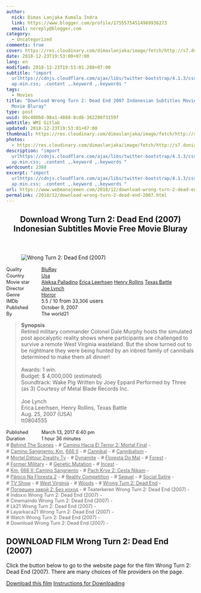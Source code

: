 ```yaml
---
author:
  nick: Dimas Lanjaka Kumala Indra
  link: https://www.blogger.com/profile/17555754514989936273
  email: noreply@blogger.com
category:
  - Uncategorized
comments: true
cover: https://res.cloudinary.com/dimaslanjaka/image/fetch/http://s7.dunia21.net/wp-content/uploads/2015/12/film-wrong-turn-2-dead-end-2007.jpg
date: 2018-12-23T19:53:00+07:00
lang: en
modified: 2018-12-23T19:53:01.208+07:00
subtitle: "import
  urlhttps://cdnjs.cloudflare.com/ajax/libs/twitter-bootstrap/4.1.3/css/bootstr\
  ap.min.css; .content ,.keyword ,.keywords "
tags:
  - Movies
title: "Download Wrong Turn 2: Dead End 2007 Indonesian Subtitles Movie Free
  Movie Bluray"
type: post
uuid: 0bc400b8-98a1-4888-8cd6-362286f3159f
webtitle: WMI Gitlab
updated: 2018-12-23T19:53:01+07:00
thumbnail: https://res.cloudinary.com/dimaslanjaka/image/fetch/http://s7.dunia21.net/wp-content/uploads/2015/12/film-wrong-turn-2-dead-end-2007.jpg
photos:
  - https://res.cloudinary.com/dimaslanjaka/image/fetch/http://s7.dunia21.net/wp-content/uploads/2015/12/film-wrong-turn-2-dead-end-2007.jpg
description: "import
  urlhttps://cdnjs.cloudflare.com/ajax/libs/twitter-bootstrap/4.1.3/css/bootstr\
  ap.min.css; .content ,.keyword ,.keywords "
wordcount: 2388
excerpt: "import
  urlhttps://cdnjs.cloudflare.com/ajax/libs/twitter-bootstrap/4.1.3/css/bootstr\
  ap.min.css; .content ,.keyword ,.keywords "
url: https://www.webmanajemen.com/2018/12/download-wrong-turn-2-dead-end-2007.html
permalink: /2018/12/download-wrong-turn-2-dead-end-2007.html
---
```


<div>  <style>  @import url("https://cdnjs.cloudflare.com/ajax/libs/twitter-bootstrap/4.1.3/css/bootstrap.min.css");  .content *,.keyword *,.keywords * { max-width:100%}  .keywords h3 { margin-right: 15px; color: #666 }   .keywords h3::before { content: "#"; }  .keywords h3::after { content: "-"; }  .content h3 { display: inline-block; }  .keywords h3 { display: block }  .content-wrapper {          position: relative      }      .content-wrapper::before {          background: -moz-linear-gradient(top, rgba(255, 255, 255, 0) 0, rgba(255, 255, 255, 1) 100%);          background: -webkit-linear-gradient(top, rgba(255, 255, 255, 0) 0, rgba(255, 255, 255, 1) 100%);          background: linear-gradient(to bottom, rgba(255, 255, 255, 0) 0, rgba(255, 255, 255, 1) 100%);          filter: progid: DXImageTransform.Microsoft.gradient(startColorstr='#00ffffff', endColorstr='#ffffff', GradientType=0);          bottom: 0;          left: 0;          position: absolute;          width: 100%;          color: #fff;          height: 50px;          /*content: '';*/          /*z-index: 3*/      }      .keywords h3 a {          color: #666      }      .content {          position: relative      }      .content h2,      .content h3 {          font-style: normal;          display: inline-block;          font-weight: 400;          margin: 0;          padding: 0;          font-size: 90%      }      .content-media,      .show-more {          font-size: 80%      }      .content h2 {          width: 90px      }      .content-poster {          margin-bottom: 10px      }  </style>  <article class="post"><header class="post-header"><h1 for="title"> <span class="notranslate"> Download Wrong Turn 2: Dead End (2007) Indonesian Subtitles Movie Free Movie Bluray</span> </h1></header><div class="content-wrapper" id="movie-detail"><div class="row toggle-more">  <div class="col-xs-2 content-poster"><figure><img src="https://res.cloudinary.com/dimaslanjaka/image/fetch/http://s7.dunia21.net/wp-content/uploads/2015/12/film-wrong-turn-2-dead-end-2007.jpg" alt="Wrong Turn 2: Dead End (2007)" title="Watch Wrong Turn 2: Dead End (2007) Indonesian Subtitles Streaming Movie Free Download Online" class="img-thumbnail"></figure></div>  <div class="col-xs-10 content">  <div>  <h2> <span class="notranslate"> Quality</span> </h2>  <h3> <span class="notranslate"> <a href="http://web-manajemen.blogspot.com/p/search.html?q=quality%20bluray" title="List of the latest and most complete films on BluRay quality">BluRay</a></span> </h3>  </div>  <div>  <h2> <span class="notranslate"> Country</span> </h2>  <h3> <span class="notranslate"> <a href="http://web-manajemen.blogspot.com/p/search.html?q=country%20usa" title="List of the latest and most complete films made in the USA">Usa</a></span> </h3>  </div>  <div>  <h2> <span class="notranslate"> Movie star</span> </h2>  <h3> <span class="notranslate"> <a href="http://web-manajemen.blogspot.com/p/search.html?q=artist%20aleksa%20palladino">Aleksa Palladino</a></span> </h3>  <h3> <span class="notranslate"> <a href="http://web-manajemen.blogspot.com/p/search.html?q=artist%20erica%20leerhsen">Erica Leerhsen</a></span> </h3>  <h3> <span class="notranslate"> <a href="http://web-manajemen.blogspot.com/p/search.html?q=artist%20henry%20rollins">Henry Rollins</a></span> </h3>  <h3> <span class="notranslate"> <a href="http://web-manajemen.blogspot.com/p/search.html?q=artist%20texas%20battle">Texas Battle</a></span> </h3>  </div>  <div>  <h2> <span class="notranslate"> Director</span> </h2>  <h3> <span class="notranslate"> <a href="http://web-manajemen.blogspot.com/p/search.html?q=director%20joe%20lynch">Joe Lynch</a></span> </h3>  </div>  <div>  <h2> <span class="notranslate"> Genre</span> </h2>  <h3> <span class="notranslate"> <a href="http://web-manajemen.blogspot.com/p/search.html?q=genre%20horror" title="List of the latest and most complete films Genres">Horror</a></span> </h3>  </div>  <div>  <h2> <span class="notranslate"> IMDb</span> </h2>  <h3> <span class="notranslate"> 5.5</span> </h3> <span class="notranslate"> /</span> <h3> <span class="notranslate"> 10</span> </h3> <span class="notranslate"> from</span> <h3> <span class="notranslate"> 33,306</span> </h3> <span class="notranslate"> users</span> </div>  <div>  <h2> <span class="notranslate"> Published</span> </h2>  <h3> <span class="notranslate"> October 9, 2007</span> </h3>  </div>  <div>  <h2> <span class="notranslate"> By</span> </h2>  <h3> <span class="notranslate"> The world21</span> </h3>  </div>  <blockquote> <span class="notranslate"> <strong>Synopsis</strong></span> <br><span class="notranslate"> Retired military commander Colonel Dale Murphy hosts the simulated post apocalyptic reality shows where participants are challenged to survive a remote West Virginia wasteland.</span> <span class="notranslate"> But the show turned out to be nightmare they were being hunted by an inbred family of cannibals determined to make them all dinner!</span> <br><br><span class="notranslate"> Awards: 1 win.</span> <br><span class="notranslate"> Budget: $ 4,000,000 (estimated)</span> <br><span class="notranslate"> Soundtrack: Wake Pig Written by Joey Eppard Performed by Three (as 3) Courtesy of Metal Blade Records Inc.</span> <br><span><br></span> <span class="notranslate"> <span>Joe Lynch</span></span> <span><br></span> <span class="notranslate"> <span>Erica Leerhsen, Henry Rollins, Texas Battle</span></span> <span><br></span> <span class="notranslate"> <span>Aug. 25, 2007 (USA)</span></span> <span><br></span> <span class="notranslate"> <span>tt0804555</span></span> <span><br></span> </blockquote>  <div>  <h2> <span class="notranslate"> Published</span> </h2>  <h3> <span class="notranslate"> March 13, 2017 6:40 pm</span> </h3>  </div>  <div>  <h2> <span class="notranslate"> Duration</span> </h2>  <h3> <span class="notranslate"> 1 hour 36 minutes</span> </h3>  </div>  <div class="keywords">  <h3> <span class="notranslate"> <a href="http://web-manajemen.blogspot.com/p/search.html?q=tag%20behind%20the%20scenes">Behind The Scenes</a></span> </h3>  <h3> <span class="notranslate"> <a href="http://web-manajemen.blogspot.com/p/search.html?q=tag%20camino%20hacia%20el%20terror%202%20final%20mortal">Camino Hacia El Terror 2: Mortal Final</a></span> </h3>  <h3> <span class="notranslate"> <a href="http://web-manajemen.blogspot.com/p/search.html?q=tag%20camino%20sangriento%20km%20666%20ii">Camino Sangriento: Km.</a></span> <span class="notranslate"> <a href="http://web-manajemen.blogspot.com/p/search.html?q=tag%20camino%20sangriento%20km%20666%20ii">666 II</a></span> </h3>  <h3> <span class="notranslate"> <a href="http://web-manajemen.blogspot.com/p/search.html?q=tag%20cannibal">Cannibal</a></span> </h3>  <h3> <span class="notranslate"> <a href="http://web-manajemen.blogspot.com/p/search.html?q=tag%20cannibalism">Cannibalism</a></span> </h3>  <h3> <span class="notranslate"> <a href="http://web-manajemen.blogspot.com/p/search.html?q=tag%20detour%20mortel%202reality%20tv">Mortel Détour 2reality Tv</a></span> </h3>  <h3> <span class="notranslate"> <a href="http://web-manajemen.blogspot.com/p/search.html?q=tag%20dynamite">Dynamite</a></span> </h3>  <h3> <span class="notranslate"> <a href="http://web-manajemen.blogspot.com/p/search.html?q=tag%20floresta%20do%20mal">Floresta Do Mal</a></span> </h3>  <h3> <span class="notranslate"> <a href="http://web-manajemen.blogspot.com/p/search.html?q=tag%20forest">Forest</a></span> </h3>  <h3> <span class="notranslate"> <a href="http://web-manajemen.blogspot.com/p/search.html?q=tag%20former%20military">Former Military</a></span> </h3>  <h3> <span class="notranslate"> <a href="http://web-manajemen.blogspot.com/p/search.html?q=tag%20genetic%20mutation">Genetic Mutation</a></span> </h3>  <h3> <span class="notranslate"> <a href="http://web-manajemen.blogspot.com/p/search.html?q=tag%20incest">Incest</a></span> </h3>  <h3> <span class="notranslate"> <a href="http://web-manajemen.blogspot.com/p/search.html?q=tag%20km%20666%20ii%20camino%20sangriento">Km.</a></span> <span class="notranslate"> <a href="http://web-manajemen.blogspot.com/p/search.html?q=tag%20km%20666%20ii%20camino%20sangriento">666 II: Camino Sangriento</a></span> </h3>  <h3> <span class="notranslate"> <a href="http://web-manajemen.blogspot.com/p/search.html?q=tag%20pach%20krve%202%20cesta%20nikam">Pach Krve 2: Cesta Nikam</a></span> </h3>  <h3> <span class="notranslate"> <a href="http://web-manajemen.blogspot.com/p/search.html?q=tag%20panico%20na%20floresta%202">Pânico Na Floresta 2</a></span> </h3>  <h3> <span class="notranslate"> <a href="http://web-manajemen.blogspot.com/p/search.html?q=tag%20reality%20competition">Reality Competition</a></span> </h3>  <h3> <span class="notranslate"> <a href="http://web-manajemen.blogspot.com/p/search.html?q=tag%20sequel">Sequel</a></span> </h3>  <h3> <span class="notranslate"> <a href="http://web-manajemen.blogspot.com/p/search.html?q=tag%20social%20satire">Social Satire</a></span> </h3>  <h3> <span class="notranslate"> <a href="http://web-manajemen.blogspot.com/p/search.html?q=tag%20tv%20show">TV Show</a></span> </h3>  <h3> <span class="notranslate"> <a href="http://web-manajemen.blogspot.com/p/search.html?q=tag%20west%20virginia">West Virginia</a></span> </h3>  <h3> <span class="notranslate"> <a href="http://web-manajemen.blogspot.com/p/search.html?q=tag%20woods">Woods</a></span> </h3>  <h3> <span class="notranslate"> <a href="http://web-manajemen.blogspot.com/p/search.html?q=tag%20wrong%20turn%202%20dead%20end">Wrong Turn 2: Dead End</a></span> </h3>  <h3> <span class="notranslate"> <a href="http://web-manajemen.blogspot.com/p/search.html?q=tag%20%D0%BF%D0%BE%D0%B3%D1%80%D0%B5%D1%88%D0%B5%D0%BD%20%D0%B7%D0%B0%D0%B2%D0%BE%D0%B9%202%20%D0%B1%D0%B5%D0%B7%20%D0%B8%D0%B7%D1%85%D0%BE%D0%B4">Погрешен завой 2: Без изход</a></span> </h3>  <h3> <span class="notranslate"> Teaterkeren Wrong Turn 2: Dead End (2007)</span> </h3>  <h3> <span class="notranslate"> Indoxxi Wrong Turn 2: Dead End (2007)</span> </h3>  <h3> <span class="notranslate"> Cinemaindo Wrong Turn 2: Dead End (2007)</span> </h3>  <h3> <span class="notranslate"> Lk21 Wrong Turn 2: Dead End (2007)</span> </h3>  <h3> <span class="notranslate"> Layarkaca21 Wrong Turn 2: Dead End (2007)</span> </h3>  <h3> <span class="notranslate"> Watch Wrong Turn 2: Dead End (2007)</span> </h3>  <h3> <span class="notranslate"> Download Wrong Turn 2: Dead End (2007)</span> </h3>  </div>  </div>  </div></div></article><div class="download-movie" id="download-movie">  <h2> <span class="notranslate"> DOWNLOAD FILM Wrong Turn 2: Dead End (2007)</span> </h2>  <p> <span class="notranslate"> Click the button below to go to the website page for the film Wrong Turn 2: Dead End (2007).</span> <span class="notranslate"> There are many choices of file providers on the page.</span> </p> <a href="http://dl.layarkaca21.vip/get/wrong-turn-2-dead-end-2007" target="_blank" class="btn btn-success" rel="noopener noreferer nofollow"><i class="fa-download"></i></a> <span class="notranslate"> <a href="http://dl.layarkaca21.vip/get/wrong-turn-2-dead-end-2007" target="_blank" class="btn btn-success" rel="noopener noreferer nofollow">Download this film</a></span> <a href="http://web-manajemen.blogspot.com/p/search.html?q=petunjuk%20cara%20download%20film" target="_blank" class="btn btn-default"><i class="fa-info-circled"></i></a> <span class="notranslate"> <a href="http://web-manajemen.blogspot.com/p/search.html?q=petunjuk%20cara%20download%20film" target="_blank" class="btn btn-default">Instructions for Downloading</a></span> </div>  </div>  <script src="https://codepen.io/dimaslanjaka/pen/aQRrbR.js"></script>
